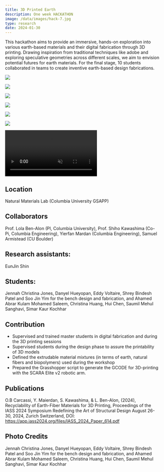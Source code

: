 ```yaml
---
title: 3D Printed Earth 
description: One week HACKATHON 
image: /data/images/hack-7.jpg
type: research
date: 2024-01-30
---
```

This hackathon aims to provide an immersive, hands-on exploration into various earth-based materials and their digital fabrication through 3D printing. Drawing inspiration from traditional techniques like adobe and exploring speculative geometries across different scales, we aim to envision potential futures for earth materials.
For the final stage, 10 students collaborated in teams to create inventive earth-based design fabrications. 

![](/data/images/hack-1.jpg)

![](/data/images/hack-2.jpg)

![](/data/images/hack-3.jpg)

![](/data/images/hack-4.jpg)

![](/data/images/hack-5.jpg)

![](/data/images/hack-6.jpg)

<p>
    <video src="/data/images/hack-1.mov" muted controls loop></video>
</p>

## Location
Natural Materials Lab (Columbia University GSAPP)

## Collaborators
Prof. Lola Ben-Alon (PI, Columbia University), Prof. Shiho Kawashima (Co-Pi, Columbia Engineering), Yierfan Mardan (Columbia Engineering), Samuel Armistead (CU Boulder)

## Research assistants:
EunJin Shin

## Students:
Jennah Christina Jones, Danyel Hueyopan, Eddy Voltaire, Shrey Bindesh Patel and Soo Jin Yim for the bench design and fabrication, and Ahamed Abrar Kulam Mohamed Saleem, Christina Huang, Hui Chen, Saumil Mehul Sanghavi, Simar Kaur Kochhar

## Contribution
- Supervised and trained master students in digital fabrication and during the 3D printing sessions
- Supervised students during the design phase to assure the printability of 3D models
- Defined the extrudable material mixtures (in terms of earth, natural fibers and biopolymers) used during the workshop
- Prepared the Grasshopper script to generate the GCODE for 3D-printing with the SCARA Elite v2 robotic arm.

## Publications
O.B Carcassi, Y. Maierdan, S. Kawashima, & L. Ben-Alon, (2024), Recyclability of Earth-Fiber Materials for 3D Printing, Proceedings of the IASS 2024 Symposium Redefining the Art of Structural Design August 26-30, 2024, Zurich Switzerland, DOI: https://app.iass2024.org/files/IASS_2024_Paper_614.pdf

## Photo Credits
Jennah Christina Jones, Danyel Hueyopan, Eddy Voltaire, Shrey Bindesh Patel and Soo Jin Yim for the bench design and fabrication, and Ahamed Abrar Kulam Mohamed Saleem, Christina Huang, Hui Chen, Saumil Mehul Sanghavi, Simar Kaur Kochhar
